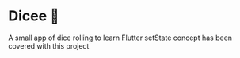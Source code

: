 # Dicee 🎲
A small app of dice rolling to learn Flutter
setState concept has been covered with this project

